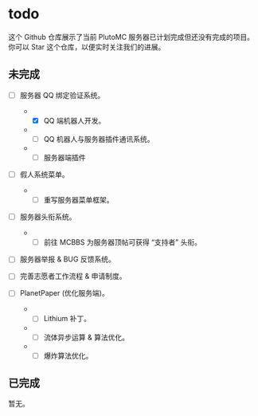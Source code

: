 # todo

这个 Github 仓库展示了当前 PlutoMC 服务器已计划完成但还没有完成的项目。<br>
你可以 Star 这个仓库，以便实时关注我们的进展。

## 未完成

- [ ] 服务器 QQ 绑定验证系统。
    - - [x] QQ 端机器人开发。
    - - [ ] QQ 机器人与服务器插件通讯系统。
    - - [ ] 服务器端插件
    
- [ ] 假人系统菜单。
    - - [ ] 重写服务器菜单框架。
    
- [ ] 服务器头衔系统。
    - - [ ] 前往 MCBBS 为服务器顶帖可获得 “支持者” 头衔。
    
- [ ] 服务器举报 & BUG 反馈系统。

- [ ] 完善志愿者工作流程 & 申请制度。

- [ ] PlanetPaper (优化服务端)。
    - - [ ] Lithium 补丁。
    - - [ ] 流体异步运算 & 算法优化。
    - - [ ] 爆炸算法优化。
    
## 已完成

暂无。
